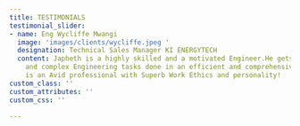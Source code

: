 ```yaml
---
title: TESTIMONIALS
testimonial_slider:
- name: Eng Wycliffe Mwangi
  image: 'images/clients/wycliffe.jpeg '
  designation: Technical Sales Manager KI ENERGYTECH
  content: Japheth is a highly skilled and a motivated Engineer.He gets Technical
    and complex Engineering tasks done in an efficient and comprehensive manner.He
    is an Avid professional with Superb Work Ethics and personality!
custom_class: ''
custom_attributes: ''
custom_css: ''

---
```

